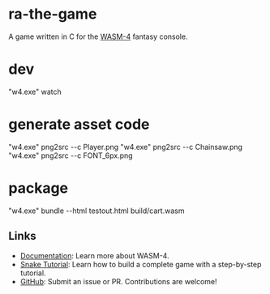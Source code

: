 # ra-the-game

A game written in C for the [WASM-4](https://wasm4.org) fantasy console.


# dev
"w4.exe" watch

# generate asset code
"w4.exe" png2src --c Player.png
"w4.exe" png2src --c Chainsaw.png
"w4.exe" png2src --c FONT_6px.png

# package
"w4.exe" bundle --html testout.html build/cart.wasm


## Links

- [Documentation](https://wasm4.org/docs): Learn more about WASM-4.
- [Snake Tutorial](https://wasm4.org/docs/tutorials/snake/goal): Learn how to build a complete game
  with a step-by-step tutorial.
- [GitHub](https://github.com/aduros/wasm4): Submit an issue or PR. Contributions are welcome!
